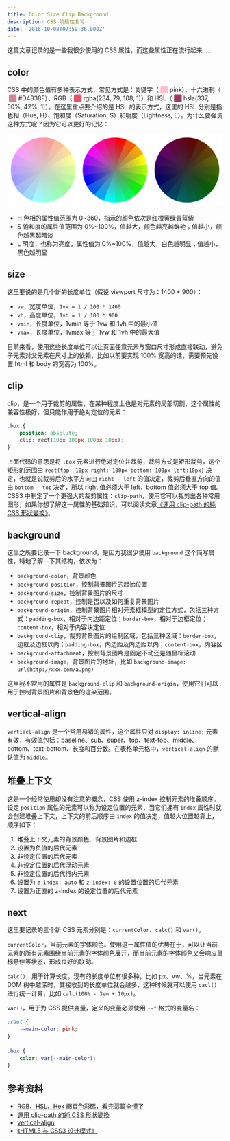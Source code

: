 ```yaml
---
title: Color Size Clip Background
description: CSS 阶段性复习
date: '2016-10-08T07:59:36.000Z'
---
```


这篇文章记录的是一些我很少使用的 CSS 属性，而这些属性正在流行起来……

## color

CSS 中的颜色值有多种表示方式，常见方式是：关键字（<span style="display: inline-block; width: 18px; height: 18px; margin: 0 4px; background-color: pink; border-radius: 3px; vertical-align: text-top;"></span>pink）、十六进制（<span style="display: inline-block; width: 18px; height: 18px; margin: 0 4px; background-color: #D4838F; border-radius: 3px; vertical-align: text-top;"></span>#D4838F）、RGB（<span style="display: inline-block; width: 18px; height: 18px; margin: 0 4px; background-color: rgba(234, 79, 108, 1); border-radius: 3px; vertical-align: text-top;"></span>rgba(234, 79, 108, 1)）和 HSL（<span style="display: inline-block; width: 18px; height: 18px; margin: 0 4px; background-color: hsla(337, 50%, 42%, 1); border-radius: 3px; vertical-align: text-top;"></span>hsla(337, 50%, 42%, 1)）。在这里重点要介绍的是 HSL 的表示方式，这里的 HSL 分别是指色相（Hue, H）、饱和度（Saturation, S）和明度（Lightness, L）。为什么要强调这种方式呢？因为它可以更好的记忆：

![color-wheel-hsl-fixed-lightness-three.png](./color-wheel-hsl-fixed-lightness-three.png)

- H 色相的属性值范围为 0~360，指示的颜色依次是红橙黄绿青蓝紫
- S 饱和度的属性值范围为 0%~100%，值越大，颜色越亮越鲜艳；值越小，颜色越黑越暗淡
- L 明度，也称为亮度，属性值为 0%~100%，值越大，白色越明显；值越小，黑色越明显

## size

这里要说的是几个新的长度单位（假设 viewport 尺寸为：1400 * 900）：

- `vw`，宽度单位，`1vw = 1 / 100 * 1400`
- `vh`，高度单位，`1vh = 1 / 100 * 900`
- `vmin`，长度单位，1vmin 等于 1vw 和 1vh 中的最小值
- `vmax`，长度单位，1vmax 等于 1vw 和 1vh 中的最大值

目前来看，使用这些长度单位可以让页面任意元素与窗口尺寸形成直接联动，避免子元素对父元素在尺寸上的依赖，比如以前要实现 100% 宽高的话，需要预先设置 html 和 body 的宽高为 100%。

## clip

clip，是一个用于裁剪的属性，在某种程度上也是对元素的局部切割，这个属性的兼容性极好，但只能作用于绝对定位的元素：

```css
.box {
    position: absolute;
    clip: rect(10px 100px 100px 10px);
}
```

上面代码的意思是将 `.box` 元素进行绝对定位并裁剪，裁剪方式是矩形裁剪，这个矩形的范围由 `rect(top: 10px right: 100px bottom: 100px left:10px)` 决定，也就是说裁剪后的水平方向由 `right - left` 的值决定，裁剪后垂直方向的值由 `bottom - top` 决定，所以 right 值必须大于 left，bottom 值必须大于 top 值。CSS3 中制定了一个更强大的裁剪属性：`clip-path`，使用它可以裁剪出各种常用图形，如果你想了解这一属性的基础知识，可以阅读文章[《運用 clip-path 的純 CSS 形狀變換》](http://www.oxxostudio.tw/articles/201503/css-clip-path.html)。

## background

这里之所要记录一下 background，是因为我很少使用 `background` 这个简写属性，特地了解一下其结构，依次为：

- `background-color`，背景颜色
- `background-position`，控制背景图片的起始位置
- `background-size`，控制背景图片的尺寸
- `background-repeat`，控制是否以及如何重复背景图片
- `background-origin`，控制背景图片相对元素框模型的定位方式，包括三种方式：`padding-box`，相对于内边距定位；`border-box`，相对于边框定位；`content-box`，相对于内容块定位
- `background-clip`，裁剪背景图片的绘制区域，包括三种区域：`border-box`，边框及边框以内；`padding-box`，内边距及内边距以内；`content-box`，内容区
- `background-attachment`，控制背景图片是固定不动还是随鼠标滚动
- `background-image`，背景图片的地址，比如 `background-image: url(http://xxx.com/a.png)`

这里我不常用的属性是 `background-clip` 和 `background-origin`，使用它们可以用于控制背景图片和背景色的渲染范围。

## vertical-align

`vertiacl-align` 是一个常用易错的属性，这个属性只对 `display: inline;` 元素有效，有效值包括：baseline、sub、super、top、text-top、middle、bottom、text-bottom、长度和百分数。在表格单元格中，`vertical-align` 的默认值为 `middle`。

## 堆叠上下文

这是一个经常使用却没有注意的概念，CSS 使用 z-index 控制元素的堆叠顺序。设定 `position` 属性的元素可以称为设定位置的元素，当它们拥有 `index` 属性时就会创建堆叠上下文，上下文的前后顺序由 `index` 的值决定，值越大位置越靠上，顺序如下：

1. 堆叠上下文元素的背景颜色、背景图片和边框
2. 设置为负值的后代元素
3. 非设定位置的后代元素
4. 非设定位置的后代浮动元素
5. 非设定位置的后代行内元素
6. 设置为 `z-index: auto` 和 `z-index: 0` 的设置位置的后代元素
7. 设置为正直的 z-index 的设定位置的后代元素

## next

这里要记录的三个新 CSS 元素分别是：`currentColor`、`calc()` 和 `var()`。

`currentColor`，当前元素的字体颜色。使用这一属性值的优势在于，可以让当前元素的所有元素围绕当前元素的字体颜色展开，而当前元素的字体颜色又会响应鼠标悬停等状态，形成良好的联动。

`calc()`，用于计算长度。现有的长度单位有很多种，比如 px、vw、%，当元素在 DOM 树中越深时，其接收到的长度单位就会越多，这种时候就可以使用 `cacl()` 进行统一计算，比如 `calc(100% - 3em + 10px)`。

`var()`，用于为 CSS 提供变量，定义的变量必须使用 `--*` 格式的变量名：

```css
:root {
    --main-color: pink;
}

.box {
    color: var(--main-color);
}
```

## 参考资料

- [RGB、HSL、Hex 網頁色彩碼，看完這篇全懂了](http://csscoke.com/2015/01/01/rgb-hsl-hex/)
- [運用 clip-path 的純 CSS 形狀變換](http://www.oxxostudio.tw/articles/201503/css-clip-path.html)
- [vertical-align](http://www.w3cplus.com/css/what-is-vertical-align.html)
- [《HTML5 与 CSS3 设计模式》](https://book.douban.com/subject/20440003/)
